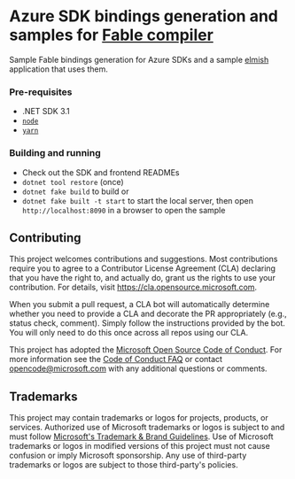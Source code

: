 # Azure SDK bindings generation and samples for [Fable compiler](https://fable.io)

Sample Fable bindings generation for Azure SDKs and a sample [elmish](https://elmish.github.io/) application that uses them.

### Pre-requisites
- .NET SDK 3.1
- [`node`](https://nodejs.org/)
- [`yarn`](https://yarnpkg.com/)

### Building and running
- Check out the SDK and frontend READMEs
- `dotnet tool restore` (once)
- `dotnet fake build` to build or
- `dotnet fake built -t start` to start the local server, then open `http://localhost:8090` in a browser to open the sample


## Contributing

This project welcomes contributions and suggestions.  Most contributions require you to agree to a
Contributor License Agreement (CLA) declaring that you have the right to, and actually do, grant us
the rights to use your contribution. For details, visit https://cla.opensource.microsoft.com.

When you submit a pull request, a CLA bot will automatically determine whether you need to provide
a CLA and decorate the PR appropriately (e.g., status check, comment). Simply follow the instructions
provided by the bot. You will only need to do this once across all repos using our CLA.

This project has adopted the [Microsoft Open Source Code of Conduct](https://opensource.microsoft.com/codeofconduct/).
For more information see the [Code of Conduct FAQ](https://opensource.microsoft.com/codeofconduct/faq/) or
contact [opencode@microsoft.com](mailto:opencode@microsoft.com) with any additional questions or comments.

## Trademarks

This project may contain trademarks or logos for projects, products, or services. Authorized use of Microsoft 
trademarks or logos is subject to and must follow 
[Microsoft's Trademark & Brand Guidelines](https://www.microsoft.com/en-us/legal/intellectualproperty/trademarks/usage/general).
Use of Microsoft trademarks or logos in modified versions of this project must not cause confusion or imply Microsoft sponsorship.
Any use of third-party trademarks or logos are subject to those third-party's policies.
